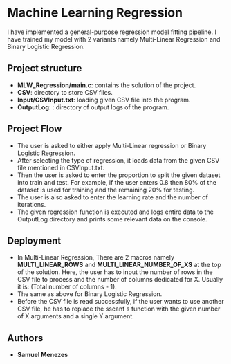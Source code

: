 # Machine Learning Regression
I have implemented a general-purpose regression model fitting pipeline.  I have trained my model with 2 variants namely Multi-Linear Regression and Binary Logistic Regression.

## Project structure
* **MLW_Regression/main.c**:  contains the solution of the project.
* **CSV**: directory to store CSV files.
* **Input/CSVInput.txt**: loading given CSV file into the program.
* **OutputLog**: : directory of output logs of the program.

## Project Flow
*  The user is asked to either apply Multi-Linear regression or Binary Logistic Regression.
*  After selecting the type of regression, it loads data from the given CSV file mentioned in CSVInput.txt.
*  Then the user is asked to enter the proportion to split the given dataset into train and test.  For example, if the user enters 0.8 then 80% of the
   dataset is used for training and the remaining 20% for testing. 
*  The user is also asked to enter the learning rate and the number of iterations.
*  The given regression function is executed and logs entire data to the OutputLog directory and prints some relevant data on the console.

## Deployment
* In Multi-Linear Regression, There are 2 macros namely **MULTI_LINEAR_ROWS** and **MULTI_LINEAR_NUMBER_OF_XS** at the top of the solution. Here, the user has to input the number of rows in the CSV file to process and the number of columns dedicated for X. Usually it is: (Total number of columns - 1).
*  The same as above for Binary Logistic Regression.
*  Before the CSV file is read successfully, if the user wants to use another CSV file, he has to replace the sscanf s function with the given number     of X arguments and a single Y argument.


## Authors
* **Samuel Menezes**
